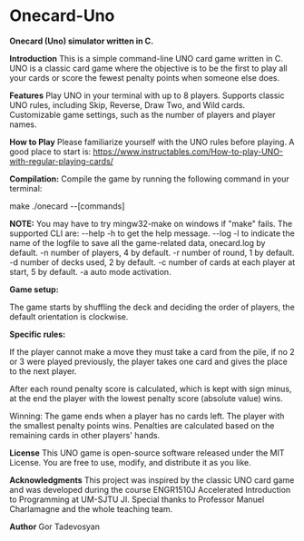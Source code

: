 # Onecard-Uno

**Onecard (Uno) simulator written in C.**

**Introduction**
This is a simple command-line UNO card game written in C. UNO is a classic card game where the objective is to be the first to play all your cards or score the fewest penalty points when someone else does.

**Features**
Play UNO in your terminal with up to 8 players.
Supports classic UNO rules, including Skip, Reverse, Draw Two, and Wild cards.
Customizable game settings, such as the number of players and player names.

**How to Play**
Please familiarize yourself with the UNO rules before playing. A good place to start is: https://www.instructables.com/How-to-play-UNO-with-regular-playing-cards/

**Compilation:** 
Compile the game by running the following command in your terminal:

make
./onecard --[commands]

**NOTE:** You may have to try mingw32-make on windows if "make" fails.
The supported CLI are:
--help -h to get the help message.
--log -l to indicate the name of the logfile to save all the game-related data, onecard.log by default.
-n number of players, 4 by default.
-r number of round, 1 by default.
-d number of decks used, 2 by default.
-c number of cards at each player at start, 5 by default.
-a auto mode activation.


**Game setup:**

The game starts by shuffling the deck and deciding the order of players, the default orientation is clockwise.

**Specific rules:**

If the player cannot make a move they must take a card from the pile, if no 2 or 3 were played previously, the player takes one card and gives the place to the next player.

After each round penalty score is calculated, which is kept with sign minus, at the end the player with the lowest penalty score (absolute value) wins.

Winning: The game ends when a player has no cards left. The player with the smallest penalty points wins. Penalties are calculated based on the remaining cards in other players' hands.

**License**
This UNO game is open-source software released under the MIT License. You are free to use, modify, and distribute it as you like.

**Acknowledgments**
This project was inspired by the classic UNO card game and was developed during the course ENGR1510J Accelerated Introduction to Programming at UM-SJTU JI.
Special thanks to Professor Manuel Charlamagne and the whole teaching team.

**Author**
Gor Tadevosyan
